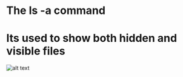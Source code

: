 # The ls -a command 

# Its used to show both hidden and visible files

![alt text](<Images/ls -a.PNG>)